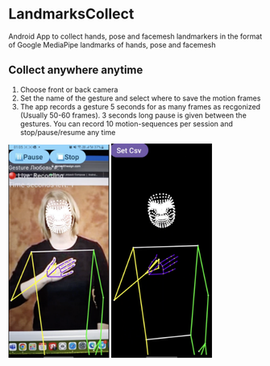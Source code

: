 # LandmarksCollect

Android App to collect hands, pose and facemesh landmarkers in the format of Google MediaPipe
landmarks of hands, pose and facemesh

## Collect anywhere anytime

1) Choose front or back camera
2) Set the name of the gesture and select where to save the motion frames
3) The app records a gesture 5 seconds for as many frames as recgonized (Usually 50-60 frames).
   3 seconds long pause is given between the gestures. You can record 10 motion-sequences per
   session and stop/pause/resume any time

<img src="./readme/InputImage.png" width="200"/> <img src="./readme/GestureReplay.png" width="200"/>
